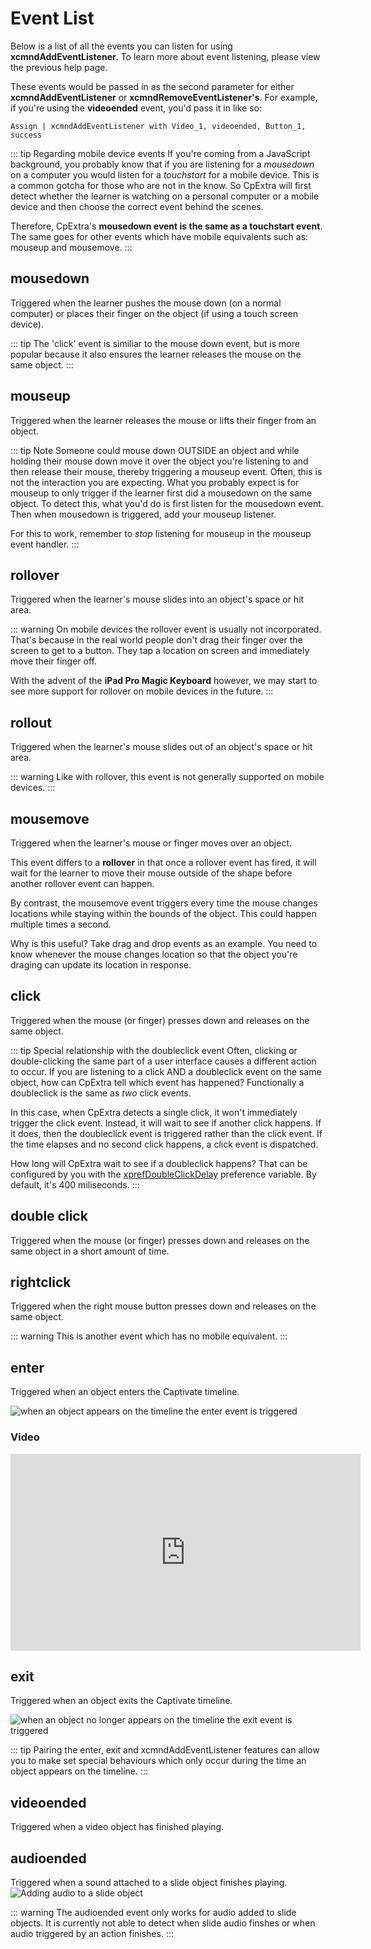 # Event List
Below is a list of all the events you can listen for using **xcmndAddEventListener**. To learn more about event listening, please view the previous help page.

These events would be passed in as the second parameter for either **xcmndAddEventListener** or **xcmndRemoveEventListener's**. For example, if you're using the **videoended** event, you'd pass it in like so:

```
Assign | xcmndAddEventListener with Video_1, videoended, Button_1, success
```

::: tip Regarding mobile device events
If you're coming from a JavaScript background, you probably know that if you are listening for a *mousedown* on a computer you would listen for a *touchstart* for a mobile device. This is a common gotcha for those who are not in the know. So CpExtra will first detect whether the learner is watching on a personal computer or a mobile device and then choose the correct event behind the scenes.

Therefore, CpExtra's **mousedown event is the same as a touchstart event**. The same goes for other events which have mobile equivalents such as: mouseup and mousemove.
:::

## mousedown
Triggered when the learner pushes the mouse down (on a normal computer) or places their finger on the object (if using a touch screen device).

::: tip
The 'click' event is similiar to the mouse down event, but is more popular because it also ensures the learner releases the mouse on the same object.
:::


## mouseup
Triggered when the learner releases the mouse or lifts their finger from an object.

::: tip Note
Someone could mouse down OUTSIDE an object and while holding their mouse down move it over the object you're listening to and then release their mouse, thereby triggering a mouseup event. Often, this is not the interaction you are expecting. What you probably expect is for mouseup to only trigger if the learner first did a mousedown on the same object. To detect this, what you'd do is first listen for the mousedown event. Then when mousedown is triggered, add your mouseup listener.

For this to work, remember to *stop* listening for mouseup in the mouseup event handler.
:::

## rollover
Triggered when the learner's mouse slides into an object's space or hit area.

::: warning
On mobile devices the rollover event is usually not incorporated. That's because in the real world people don't drag their finger over the screen to get to a button. They tap a location on screen and immediately move their finger off.

With the advent of the **iPad Pro Magic Keyboard** however, we may start to see more support for rollover on mobile devices in the future.
:::

## rollout
Triggered when the learner's mouse slides out of an object's space or hit area.

::: warning
Like with rollover, this event is not generally supported on mobile devices.
:::

## mousemove
Triggered when the learner's mouse or finger moves over an object. 

This event differs to a **rollover** in that once a rollover event has fired, it will wait for the learner to move their mouse outside of the shape before another rollover event can happen.

By contrast, the mousemove event triggers every time the mouse changes locations while staying within the bounds of the object. This could happen multiple times a second.

Why is this useful? Take drag and drop events as an example. You need to know whenever the mouse changes location so that the object you're draging can update its location in response.

## click
Triggered when the mouse (or finger) presses down and releases on the same object. 

::: tip Special relationship with the doubleclick event
Often, clicking or double-clicking the same part of a user interface causes a different action to occur. If you are listening to a click AND a doubleclick event on the same object, how can CpExtra tell which event has happened? Functionally a doubleclick is the same as *two* click events.

In this case, when CpExtra detects a single click, it won't immediately trigger the click event. Instead, it will wait to see if another click happens. If it does, then the doubleclick event is triggered rather than the click event. If the time elapses and no second click happens, a click event is dispatched.

How long will CpExtra wait to see if a doubleclick happens? That can be configured by you with the [xprefDoubleClickDelay](../../variables/preference.html#xprefdoubleclickdelay) preference variable. By default, it's 400 miliseconds.
:::


## double click
Triggered when the mouse (or finger) presses down and releases on the same object in a short amount of time.

## rightclick
Triggered when the right mouse button presses down and releases on the same object.

::: warning
This is another event which has no mobile equivalent.
:::

## enter
Triggered when an object enters the Captivate timeline.

<img :src="$withBase('/img/event-enter.png')" alt="when an object appears on the timeline the enter event is triggered">

### Video
<iframe width="560" height="315" src="https://www.youtube.com/embed/U8z4mSTkMX4" frameborder="0" allow="accelerometer; autoplay; encrypted-media; gyroscope; picture-in-picture" allowfullscreen></iframe>

## exit
Triggered when an object exits the Captivate timeline.

<img :src="$withBase('/img/event-exit.png')" alt="when an object no longer appears on the timeline the exit event is triggered">

::: tip
Pairing the enter, exit and xcmndAddEventListener features can allow you to make set special behaviours which only occur during the time an object appears on the timeline.
:::

## videoended
Triggered when a video object has finished playing.

## audioended
Triggered when a sound attached to a slide object finishes playing.
<img :src="$withBase('/img/add-audio.png')" alt="Adding audio to a slide object">

::: warning
The audioended event only works for audio added to slide objects. It is currently not able to detect when slide audio finshes or when audio triggered by an action finishes.
:::


